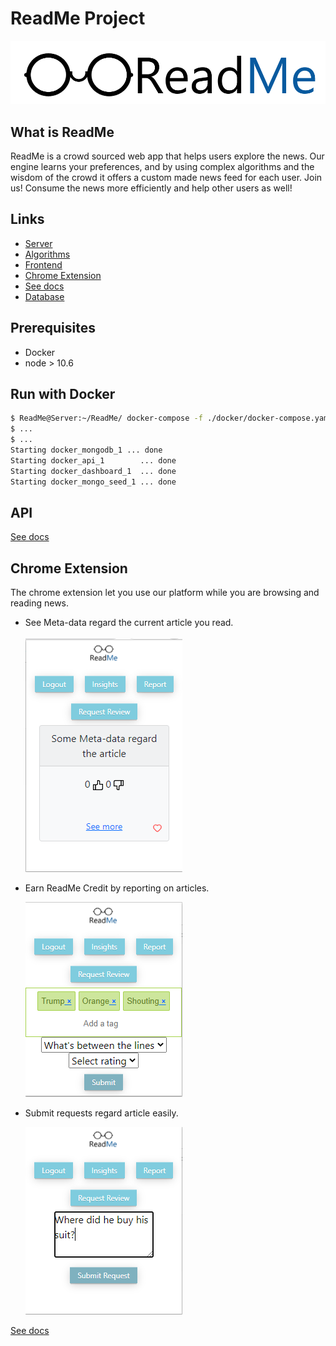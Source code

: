 # ReadMe Project
![alt](./dashboard/src/assets/siteLogo.png?raw=true "ReadMe")

## What is ReadMe
ReadMe is a crowd sourced web app that helps users explore the news. Our engine learns your preferences, and by using complex algorithms and the wisdom of the crowd it offers a custom made news feed for each user. Join us! Consume the news more efficiently and help other users as well!

## Links
* [Server](/internal/api)
* [Algorithms](/internal/alg)
* [Frontend](/dashboard)
* [Chrome Extension](/extension)
* [See docs](/data)
* [Database](/internal/db)

## Prerequisites
* Docker
* node > 10.6

## Run with Docker
```bash
$ ReadMe@Server:~/ReadMe/ docker-compose -f ./docker/docker-compose.yaml up --build -d 
$ ...
$ ...
Starting docker_mongodb_1 ... done
Starting docker_api_1        ... done
Starting docker_dashboard_1  ... done
Starting docker_mongo_seed_1 ... done
```

## API

[See docs](/docs/api.md)

## Chrome Extension
The chrome extension let you use our platform while you are browsing and reading news.  
* See Meta-data regard the current article you read.    
  <kbd>  
  <img src="./docs/extension_Insights.png">
</kbd>   

* Earn ReadMe Credit by reporting on articles.  
    
  <kbd>
  <img src="./docs/extension_Report.png">
</kbd>

* Submit requests regard article easily.  
   
   <kbd>
  <img src="./docs/extension_request_review.png">
</kbd>  

[See docs](/docs/extension.md)



